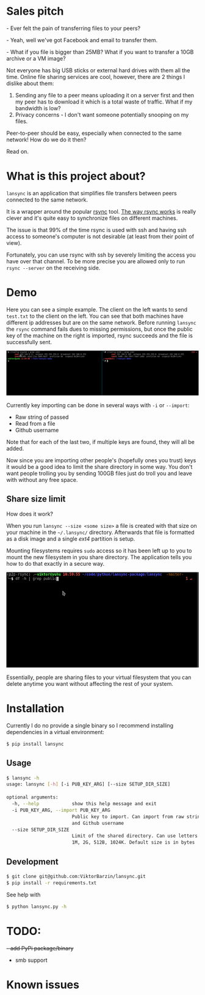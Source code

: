 # Sales pitch

\- Ever felt the pain of transferring files to your peers?

\- Yeah, well we've got Facebook and email to transfer them.

\- What if you file is bigger than 25MB? What if you want to transfer a 10GB archive or a VM image?

Not everyone has big USB sticks or external hard drives with them all the time. Online file sharing services are cool, however, there are 2 things I dislike about them:
1. Sending any file to a peer means uploading it on a server first and then my peer has to download it which is a total waste of traffic. What if my bandwidth is low?
2. Privacy concerns - I don't want someone potentially snooping on my files.

Peer-to-peer should be easy, especially when connected to the same network! How do we do it then?

Read on.

# What is this project about?
`lansync` is an application that simplifies file transfers between peers connected to the same network.

It is a wrapper around the popular [rsync](https://en.wikipedia.org/wiki/Rsync) tool.
[The way rsync works](https://rsync.samba.org/how-rsync-works.html) is really clever and it's quite easy to synchronize files on different machines.

The issue is that 99% of the time rsync is used with ssh and having ssh access to someone's computer is not desirable (at least from their point of view).

Fortunately, you can use rsync with ssh by severely limiting the access you have over that channel.
To be more precise you are allowed only to run `rsync --server` on the receiving side.

# Demo

Here you can see a simple example. The client on the left wants to send `test.txt` to the client on the left. You can see that both machines have different ip addresses but are on the same network. Before running `lansync` the `rsync` command fails dues to missing permissions, but once the public key of the machine on the right is imported, rsync succeeds and the file is  successfully sent.

![](./assets/lansync-demo.gif)

Currently key importing can be done in several ways with `-i` or `--import`:
- Raw string of passed
- Read from a file
- Github username

Note that for each of the last two, if multiple keys are found, they will all be added.

Now since you are importing other people's (hopefully ones you trust) keys it would be a good idea to limit the share directory in some way.
You don't want people trolling you by sending 100GB files just do troll you and leave with without any free space.

## Share size limit

How does it work?

When you run `lansync --size <some size>` a file is created with that size on your machine in the `~/.lansync/` directory.
Afterwards that file is formatted as a disk image and a single *ext4* partition is setup.

Mounting filesystems requires `sudo` access so it has been left up to you to mount the new filesystem in you share directory.
The application tells you how to do that exactly in a secure way.

![](./assets/lansync-size.gif)

Essentially, people are sharing files to your virtual filesystem that you can delete anytime you want without affecting the rest of your system.

# Installation
Currently I do no provide a single binary so I recommend installing dependencies in a virtual environment:

```bash
$ pip install lansync
```

## Usage

```bash
$ lansync -h
usage: lansync [-h] [-i PUB_KEY_ARG] [--size SETUP_DIR_SIZE]

optional arguments:
  -h, --help            show this help message and exit
  -i PUB_KEY_ARG, --import PUB_KEY_ARG
                        Public key to import. Can import from raw string, file
                        and Github username
  --size SETUP_DIR_SIZE
                        Limit of the shared directory. Can use letters e.g:
                        1M, 2G, 512B, 1024K. Default size is in bytes

```

## Development
```bash
$ git clone git@github.com:ViktorBarzin/lansync.git
$ pip install -r requirements.txt
```

See help with
```bash
$ python lansync.py -h
```

# TODO:
~~- add PyPi package/binary~~
- smb support

# Known issues
